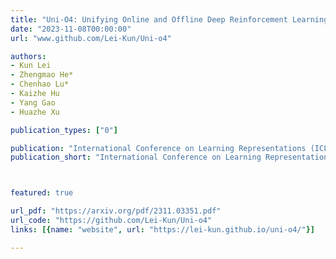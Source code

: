 ```yaml
---
title: "Uni-O4: Unifying Online and Offline Deep Reinforcement Learning with Multi-Step On-Policy Optimization"
date: "2023-11-08T00:00:00"
url: "www.github.com/Lei-Kun/Uni-o4"

authors:
- Kun Lei
- Zhengmao He* 
- Chenhao Lu*
- Kaizhe Hu
- Yang Gao
- Huazhe Xu

publication_types: ["0"]

publication: "International Conference on Learning Representations (ICLR), 2024"
publication_short: "International Conference on Learning Representations (ICLR), 2024"



featured: true

url_pdf: "https://arxiv.org/pdf/2311.03351.pdf"
url_code: "https://github.com/Lei-Kun/Uni-o4"
links: [{name: "website", url: "https://lei-kun.github.io/uni-o4/"}]

---
```

